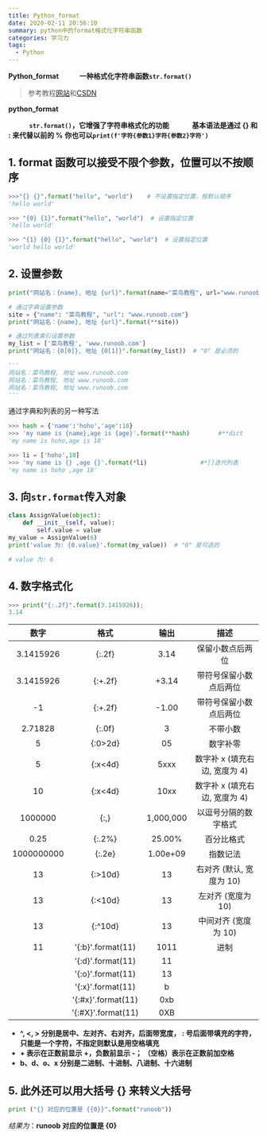 ```yaml
---
title: Python_format
date: 2020-02-11 20:56:10
summary: python中的format格式化字符串函数
categories: 学习力
tags:
  - Python
---
```


**Python_format&emsp;&emsp;&emsp;一种格式化字符串函数`str.format()`**

> 参考教程[网站](https://www.runoob.com/python/att-string-format.html)和[CSDN](https://blog.csdn.net/qq_19691995/article/details/84197252)

<!--more -->

**python_format**

&emsp;&emsp;&emsp;**`str.format()`，它增强了字符串格式化的功能**
&emsp;&emsp;&emsp;**基本语法是通过 {} 和 : 来代替以前的 %**
**你也可以`print(f'字符{参数1}字符{参数2}字符')`**

## 1. format 函数可以接受不限个参数，位置可以不按顺序

```py
>>>"{} {}".format("hello", "world")    # 不设置指定位置，按默认顺序
'hello world'

>>> "{0} {1}".format("hello", "world")  # 设置指定位置
'hello world'

>>> "{1} {0} {1}".format("hello", "world")  # 设置指定位置
'world hello world'
```

## 2. 设置参数

```py
print("网站名：{name}, 地址 {url}".format(name="菜鸟教程", url="www.runoob.com"))

# 通过字典设置参数
site = {"name": "菜鸟教程", "url": "www.runoob.com"}
print("网站名：{name}, 地址 {url}".format(**site))

# 通过列表索引设置参数
my_list = ['菜鸟教程', 'www.runoob.com']
print("网站名：{0[0]}, 地址 {0[1]}".format(my_list))  # "0" 是必须的

'''
网站名：菜鸟教程, 地址 www.runoob.com
网站名：菜鸟教程, 地址 www.runoob.com
网站名：菜鸟教程, 地址 www.runoob.com
'''
```

通过字典和列表的另一种写法

```py
>>> hash = {'name':'hoho','age':18}
>>> 'my name is {name},age is {age}'.format(**hash)        #**dict
'my name is hoho,age is 18'

>>> li = ['hoho',18]
>>> 'my name is {} ,age {}'.format(*li)               #*[]迭代列表
'my name is hoho ,age 18'
```

## 3. 向`str.format`传入对象

```py
class AssignValue(object):
    def __init__(self, value):
        self.value = value
my_value = AssignValue(6)
print('value 为: {0.value}'.format(my_value))  # "0" 是可选的

# value 为: 6
```

## 4. 数字格式化

```py
>>> print("{:.2f}".format(3.1415926));
3.14
```

|    数字    |        格式        |   输出    |             描述              |
| :--------: | :----------------: | :-------: | :---------------------------: |
| 3.1415926  |       {:.2f}       |   3.14    |       保留小数点后两位        |
| 3.1415926  |      {:+.2f}       |   +3.14   |    带符号保留小数点后两位     |
|     -1     |      {:+.2f}       |   -1.00   |    带符号保留小数点后两位     |
|  2.71828   |       {:.0f}       |     3     |           不带小数            |
|     5      |      {:0>2d}       |    05     |           数字补零            | (填充左边, 宽度为 2) |
|     5      |      {:x<4d}       |   5xxx    | 数字补 x (填充右边, 宽度为 4) |
|     10     |      {:x<4d}       |   10xx    | 数字补 x (填充右边, 宽度为 4) |
|  1000000   |        {:,}        | 1,000,000 |     以逗号分隔的数字格式      |
|    0.25    |       {:.2%}       |  25.00%   |          百分比格式           |
| 1000000000 |       {:.2e}       | 1.00e+09  |           指数记法            |
|     13     |      {:>10d}       |    13     |   右对齐 (默认, 宽度为 10)    |
|     13     |      {:<10d}       |    13     |      左对齐 (宽度为 10)       |
|     13     |      {:^10d}       |    13     |     中间对齐 (宽度为 10)      |
|     11     | '{:b}'.format(11)  |   1011    |             进制              |
|            | '{:d}'.format(11)  |    11     |                               |
|            | '{:o}'.format(11)  |    13     |                               |
|            | '{:x}'.format(11)  |     b     |                               |
|            | '{:#x}'.format(11) |    0xb    |                               |
|            | '{:#X}'.format(11) |    0XB    |                               |

- **^, <, > 分别是居中、左对齐、右对齐，后面带宽度， : 号后面带填充的字符，只能是一个字符，不指定则默认是用空格填充**
- **+ 表示在正数前显示 +，负数前显示 -； （空格）表示在正数前加空格**
- **b、d、o、x 分别是二进制、十进制、八进制、十六进制**

## 5. 此外还可以用大括号 {} 来转义大括号

```py
print ("{} 对应的位置是 {{0}}".format("runoob"))

```

_结果为_：**runoob 对应的位置是 {0}**
